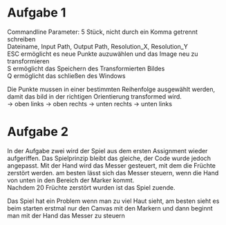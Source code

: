 # Aufgabe 1
Commandline Parameter: 5 Stück, nicht durch ein Komma getrennt schreiben <br>
Dateiname, Input Path, Output Path, Resolution_X, Resolution_Y  <br>
ESC ermöglicht es neue Punkte auzuwählen und das Image neu zu transformieren <br>
S ermöglicht das Speichern des Transformierten Bildes <br>
Q ermöglicht das schließen des Windows <br>

Die Punkte mussen in einer bestimmten Reihenfolge ausgewählt werden, damit das bild in der richtigen Orientierung transformed wird. <br>
-> oben links -> oben rechts -> unten rechts -> unten links 

# Aufgabe 2
In der Aufgabe zwei wird der Spiel aus dem ersten Assignment wieder aufgeriffen. Das Spielprinzip bleibt das gleiche, der Code wurde jedoch angepasst.
Mit der Hand wird das Messer gesteuert, mit dem die Früchte zerstört werden. am besten lässt sich das Messer steuern, wenn die Hand von unten in den Bereich der Marker kommt. <br>
Nachdem 20 Früchte zerstört wurden ist das Spiel zuende. <br>

Das Spiel hat ein Problem wenn man zu viel Haut sieht, am besten sieht es beim starten erstmal nur den Canvas mit den Markern und dann beginnt man mit der Hand das Messer zu steuern
